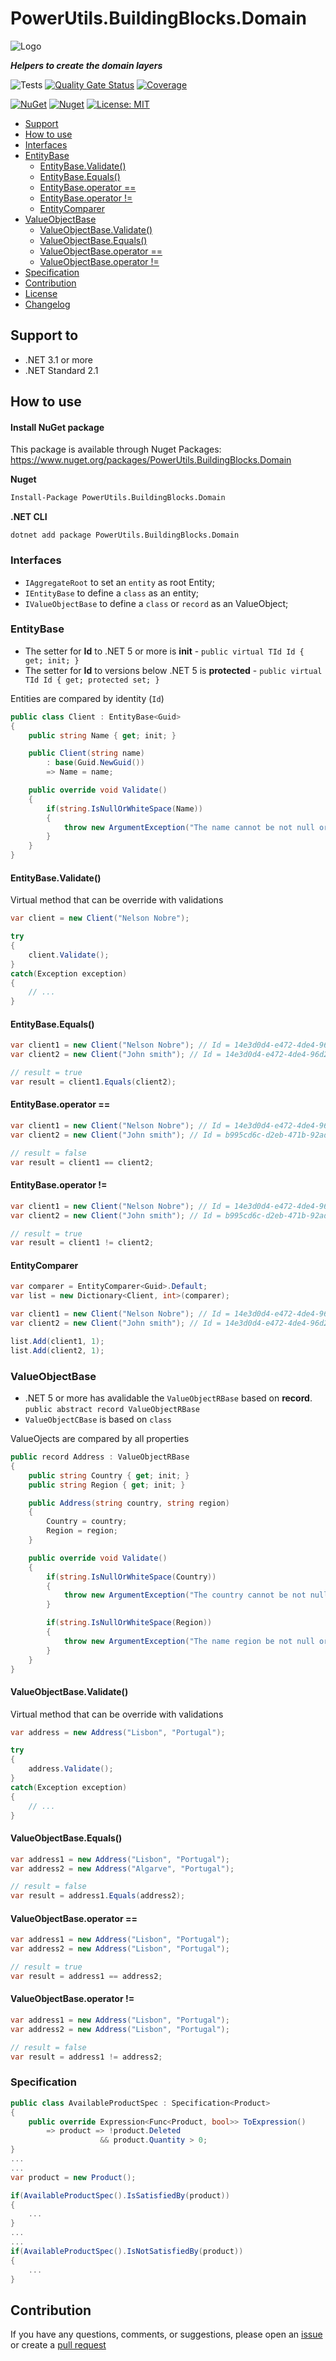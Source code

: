 # PowerUtils.BuildingBlocks.Domain

![Logo](https://raw.githubusercontent.com/TechNobre/PowerUtils.BuildingBlocks.Domain/main/assets/logo/logo_128x128.png)

***Helpers to create the domain layers***

![Tests](https://github.com/TechNobre/PowerUtils.BuildingBlocks.Domain/actions/workflows/test-project.yml/badge.svg)
[![Quality Gate Status](https://sonarcloud.io/api/project_badges/measure?project=TechNobre_PowerUtils.BuildingBlocks.Domain&metric=alert_status)](https://sonarcloud.io/summary/new_code?id=TechNobre_PowerUtils.BuildingBlocks.Domain)
[![Coverage](https://sonarcloud.io/api/project_badges/measure?project=TechNobre_PowerUtils.BuildingBlocks.Domain&metric=coverage)](https://sonarcloud.io/summary/new_code?id=TechNobre_PowerUtils.BuildingBlocks.Domain)

[![NuGet](https://img.shields.io/nuget/v/PowerUtils.BuildingBlocks.Domain.svg)](https://www.nuget.org/packages/PowerUtils.BuildingBlocks.Domain)
[![Nuget](https://img.shields.io/nuget/dt/PowerUtils.BuildingBlocks.Domain.svg)](https://www.nuget.org/packages/PowerUtils.BuildingBlocks.Domain)
[![License: MIT](https://img.shields.io/github/license/TechNobre/PowerUtils.BuildingBlocks.Domain.svg)](https://github.com/TechNobre/PowerUtils.BuildingBlocks.Domain/blob/main/LICENSE)


- [Support](#support-to)
- [How to use](#how-to-use)
- [Interfaces](#Interfaces)
- [EntityBase](#EntityBase)
  - [EntityBase.Validate()](#EntityBase.Validate)
  - [EntityBase.Equals()](#EntityBase.Equals)
  - [EntityBase.operator ==](#EntityBase.EqualityOperator)
  - [EntityBase.operator !=](#EntityBase.InequalityOperator)
  - [EntityComparer](#IEntityBase.EntityComparer)
- [ValueObjectBase](#ValueObjectBase)
  - [ValueObjectBase.Validate()](#ValueObjectBase.Validate)
  - [ValueObjectBase.Equals()](#ValueObjectBase.Equals)
  - [ValueObjectBase.operator ==](#ValueObjectBase.EqualityOperator)
  - [ValueObjectBase.operator !=](#ValueObjectBase.InequalityOperator)
- [Specification](#Specification)
- [Contribution](#contribution)
- [License](./LICENSE)
- [Changelog](./CHANGELOG.md)



## Support to <a name="support-to"></a>
- .NET 3.1 or more
- .NET Standard 2.1



## How to use <a name="how-to-use"></a>

#### Install NuGet package
This package is available through Nuget Packages: https://www.nuget.org/packages/PowerUtils.BuildingBlocks.Domain

**Nuget**
```bash
Install-Package PowerUtils.BuildingBlocks.Domain
```

**.NET CLI**
```
dotnet add package PowerUtils.BuildingBlocks.Domain
```



### Interfaces <a name="Interfaces"></a>
- `IAggregateRoot` to set an `entity` as root Entity;
- `IEntityBase` to define a `class` as an entity;
- `IValueObjectBase` to define a `class` or `record` as an ValueObject;



### EntityBase <a name="EntityBase"></a>
- The setter for **Id** to .NET 5 or more is **init** - `public virtual TId Id { get; init; }`
- The setter for **Id** to versions below .NET 5 is **protected** - `public virtual TId Id { get; protected set; }`

Entities are compared by identity (`Id`)

```csharp
public class Client : EntityBase<Guid>
{
    public string Name { get; init; }

    public Client(string name)
        : base(Guid.NewGuid())
        => Name = name;

    public override void Validate()
    {
        if(string.IsNullOrWhiteSpace(Name))
        {
            throw new ArgumentException("The name cannot be not null or empty");
        }
    }
}
```


#### EntityBase.Validate() <a name="EntityBase.Validate"></a>
Virtual method that can be override with validations

```csharp
var client = new Client("Nelson Nobre");

try
{
    client.Validate();
}
catch(Exception exception)
{
    // ...
}
```


#### EntityBase.Equals() <a name="EntityBase.Equals"></a>
```csharp
var client1 = new Client("Nelson Nobre"); // Id = 14e3d0d4-e472-4de4-96d2-2992c537c73a
var client2 = new Client("John smith"); // Id = 14e3d0d4-e472-4de4-96d2-2992c537c73a

// result = true
var result = client1.Equals(client2);
```


#### EntityBase.operator == <a name="EntityBase.EqualityOperator"></a>
```csharp
var client1 = new Client("Nelson Nobre"); // Id = 14e3d0d4-e472-4de4-96d2-2992c537c73a
var client2 = new Client("John smith"); // Id = b995cd6c-d2eb-471b-92ad-5c641b90fa82

// result = false
var result = client1 == client2;
```


#### EntityBase.operator != <a name="EntityBase.InequalityOperator"></a>
```csharp
var client1 = new Client("Nelson Nobre"); // Id = 14e3d0d4-e472-4de4-96d2-2992c537c73a
var client2 = new Client("John smith"); // Id = b995cd6c-d2eb-471b-92ad-5c641b90fa82

// result = true
var result = client1 != client2;
```


#### EntityComparer <a name="IEntityBase.EntityComparer"></a>
```csharp
var comparer = EntityComparer<Guid>.Default;
var list = new Dictionary<Client, int>(comparer);

var client1 = new Client("Nelson Nobre"); // Id = 14e3d0d4-e472-4de4-96d2-2992c537c73a
var client2 = new Client("John smith"); // Id = 14e3d0d4-e472-4de4-96d2-2992c537c73a

list.Add(client1, 1);
list.Add(client2, 1);
```



### ValueObjectBase <a name="ValueObjectBase"></a>
- .NET 5 or more has avalidable the `ValueObjectRBase` based on **record**. `public abstract record ValueObjectRBase`
- `ValueObjectCBase` is based on `class`

ValueOjects are compared by all properties

```csharp
public record Address : ValueObjectRBase
{
    public string Country { get; init; }
    public string Region { get; init; }

    public Address(string country, string region)
    {
        Country = country;
        Region = region;
    }

    public override void Validate()
    {
        if(string.IsNullOrWhiteSpace(Country))
        {
            throw new ArgumentException("The country cannot be not null or empty");
        }

        if(string.IsNullOrWhiteSpace(Region))
        {
            throw new ArgumentException("The name region be not null or empty");
        }
    }
}
```


#### ValueObjectBase.Validate() <a name="ValueObjectBase.Validate"></a>
Virtual method that can be override with validations

```csharp
var address = new Address("Lisbon", "Portugal");

try
{
    address.Validate();
}
catch(Exception exception)
{
    // ...
}
```


#### ValueObjectBase.Equals() <a name="ValueObjectBase.Equals"></a>
```csharp
var address1 = new Address("Lisbon", "Portugal");
var address2 = new Address("Algarve", "Portugal");

// result = false
var result = address1.Equals(address2);
```


#### ValueObjectBase.operator == <a name="ValueObjectBase.EqualityOperator"></a>
```csharp
var address1 = new Address("Lisbon", "Portugal");
var address2 = new Address("Lisbon", "Portugal");

// result = true
var result = address1 == address2;
```


#### ValueObjectBase.operator != <a name="ValueObjectBase.InequalityOperator"></a>
```csharp
var address1 = new Address("Lisbon", "Portugal");
var address2 = new Address("Lisbon", "Portugal");

// result = false
var result = address1 != address2;
```



### Specification <a name="Specification"></a>
```csharp
public class AvailableProductSpec : Specification<Product>
{
    public override Expression<Func<Product, bool>> ToExpression()
        => product => !product.Deleted
                    && product.Quantity > 0;
}
...
...
var product = new Product();

if(AvailableProductSpec().IsSatisfiedBy(product))
{
    ...
}
...
...
if(AvailableProductSpec().IsNotSatisfiedBy(product))
{
    ...
}
```



## Contribution<a name="contribution"></a>

If you have any questions, comments, or suggestions, please open an [issue](https://github.com/TechNobre/PowerUtils.BuildingBlocks.Domain/issues/new/choose) or create a [pull request](https://github.com/TechNobre/PowerUtils.BuildingBlocks.Domain/compare)